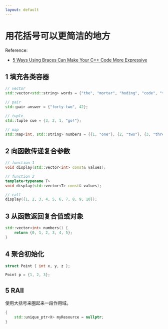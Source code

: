 ```yaml
---
layout: default
---
```


# 用花括号可以更简洁的地方

Reference:
- [5 Ways Using Braces Can Make Your C++ Code More Expressive](https://www.fluentcpp.com/2019/11/15/5-ways-cpp-braces-will-make-your-code-more-expressive/)

## 1 填充各类容器

``` cpp
// vector
std::vector<std::string> words = {"the", "mortar", "hoding", "code", "together"};

// pair
std::pair answer = {"forty-two", 42};

// tuple
std::tuple cue = {3, 2, 1, "go!"};

// map
std::map<int, std::string> numbers = {{1, "one"}, {2, "two"}, {3, "three"}};
```

## 2 向函数传递复合参数

``` cpp
// function 1
void display(std::vector<int> const& values);

// function 2
template<typename T>
void display(std::vector<T> const& values);

// call
display({1, 2, 3, 4, 5, 6, 7, 8, 9, 10});
```

## 3 从函数返回复合值或对象

``` cpp
std::vector<int> numbers() {
	return {0, 1, 2, 3, 4, 5};
}
```

## 4 聚合初始化

```cpp
struct Point { int x, y, z };

Point p = {1, 2, 3};
```

## 5 RAII
使用大括号来圈起来一段作用域。
``` cpp
{
	std::unique_ptr<X> myResource = nullptr;
}
```
